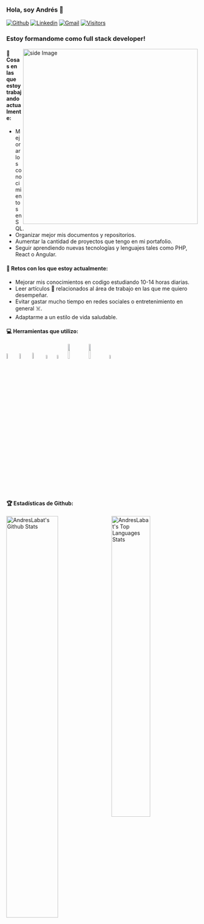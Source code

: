 ### Hola, soy Andrés 👋

[![Github](https://img.shields.io/github/followers/AndresLabat?label=Github&style=social)](https://github.com/AndresLabat)
[![Linkedin](https://img.shields.io/badge/-LinkedIn-blue?style=flat&logo=Linkedin&logoColor=white)](https://www.linkedin.com/in/andr%C3%A9s-labat-beltr%C3%A1n-99a082292/)
[![Gmail](https://img.shields.io/badge/-Gmail-c14438?style=flat&logo=Gmail&logoColor=white)](mailto:andreslabat89@gmail.com)
[![Visitors](https://visitor-badge.laobi.icu/badge?page_id=vincenzo2202.vincenzo2202)](https://github.com/AndresLabat)


### Estoy formandome como full stack developer!

<!-- gif Image -->
<img src="https://raw.githubusercontent.com/JoykishanSharma/JoykishanSharma/master/life_balance.gif" alt="side Image" align="right" width="460" height="auto" />

#### 💼  Cosas en las que estoy trabajando actualmente: 
* Mejorar los conocimientos en SQL.
* Organizar mejor mis documentos y repositorios.
* Aumentar la cantidad de proyectos que tengo en mi portafolio.
* Seguir aprendiendo nuevas tecnologías y lenguajes tales como PHP, React o Angular.
#### 🌱 Retos con los que estoy actualmente:
* Mejorar mis conocimientos en codigo estudiando 10-14 horas diarias. 
* Leer artículos 📰 relacionados al área de trabajo en las que me quiero desempeñar.  
* Evitar gastar mucho tiempo en redes sociales o entretenimiento en general ☠️.
* Adaptarme a un estilo de vida saludable.

#### 💻 Herramientas que utilizo: 
<p>  
   <code><img width="6%" src="https://upload.wikimedia.org/wikipedia/commons/6/61/HTML5_logo_and_wordmark.svg"></code>
  <code><img width="6%" src="https://www.vectorlogo.zone/logos/w3_css/w3_css-official.svg"></code>
<code><img width="6.3%" src="https://upload.wikimedia.org/wikipedia/commons/thumb/b/b2/Bootstrap_logo.svg/1280px-Bootstrap_logo.svg.png"></code>
  <code><img width="5%" src="https://upload.vectorlogo.zone/logos/javascript/images/239ec8a4-163e-4792-83b6-3f6d96911757.svg"></code>
  <code><img width="5%" src="https://upload.wikimedia.org/wikipedia/commons/thumb/4/4c/Typescript_logo_2020.svg/512px-Typescript_logo_2020.svg.png"></code>
  <code><img width="10%" src="https://www.vectorlogo.zone/logos/mysql/mysql-ar21.svg"></code>
  <code><img width="10%" src="https://www.vectorlogo.zone/logos/git-scm/git-scm-ar21.svg"></code>
    <code><img width="5%" src="https://www.svgrepo.com/show/35001/github.svg"></code> 

#### 🏆 Estadísticas de Github:
<p>
  <img alt="AndresLabat's Github Stats" src="https://github-readme-stats.vercel.app/api?username=AndresLabat&show_icons=true&hide_border=true&theme=nord" width="52%"/>
<img align="right" alt="AndresLabat's Top Languages Stats" src="https://github-readme-stats.vercel.app/api/top-langs/?username=AndresLabat&hide_border=true&layout=compact&theme=nord" width="45%"/>
</p>
